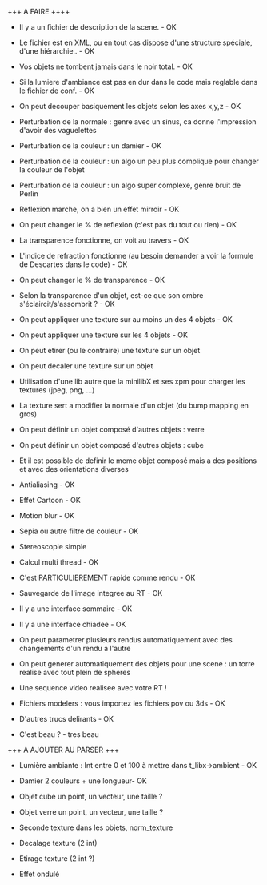 
+++ A FAIRE ++++

- Il y a un fichier de description de la scene. - OK

- Le fichier est en XML, ou en tout cas dispose d'une structure spéciale, d'une hiérarchie.. - OK

- Vos objets ne tombent jamais dans le noir total. - OK

- Si la lumiere d'ambiance est pas en dur dans le code mais reglable dans le fichier de conf. - OK

- On peut decouper basiquement les objets selon les axes x,y,z - OK

- Perturbation de la normale : genre avec un sinus, ca donne l'impression d'avoir des vaguelettes

- Perturbation de la couleur : un damier - OK
 
- Perturbation de la couleur : un algo un peu plus complique pour changer la couleur de l'objet
 
- Perturbation de la couleur : un algo super complexe, genre bruit de Perlin

- Reflexion marche, on a bien un effet mirroir - OK

- On peut changer le % de reflexion (c'est pas du tout ou rien) - OK

- La transparence fonctionne, on voit au travers - OK

- L'indice de refraction fonctionne (au besoin demander a voir la formule de Descartes dans le code) - OK

- On peut changer le % de transparence - OK

- Selon la transparence d'un objet, est-ce que son ombre s'éclaircit/s'assombrit ? - OK

- On peut appliquer une texture sur au moins un des 4 objets - OK

- On peut appliquer une texture sur les 4 objets - OK

- On peut etirer (ou le contraire) une texture sur un objet

- On peut decaler une texture sur un objet

- Utilisation d'une lib autre que la minilibX et ses xpm pour charger les textures (jpeg, png, ...)
 
- La texture sert a modifier la normale d'un objet (du bump mapping en gros)

- On peut définir un objet composé d'autres objets : verre

- On peut définir un objet composé d'autres objets : cube
 
- Et il est possible de definir le meme objet composé mais a des positions et avec des orientations diverses

- Antialiasing - OK

- Effet Cartoon - OK

- Motion blur - OK

- Sepia ou autre filtre de couleur - OK
 
- Stereoscopie simple

- Calcul multi thread - OK

- C'est PARTICULIEREMENT rapide comme rendu - OK

- Sauvegarde de l'image integree au RT - OK

- Il y a une interface sommaire - OK

- Il y a une interface chiadee - OK

- On peut parametrer plusieurs rendus automatiquement avec des changements d'un rendu a l'autre

- On peut generer automatiquement des objets pour une scene : un torre realise avec tout plein de spheres

- Une sequence video realisee avec votre RT !

- Fichiers modelers : vous importez les fichiers pov ou 3ds - OK

- D'autres trucs delirants - OK

- C'est beau ? - tres beau 




+++ A AJOUTER AU PARSER +++

- Lumière ambiante :
Int entre 0 et 100 à mettre dans t_libx->ambient - OK

- Damier
2 couleurs + une longueur- OK



- Objet cube
un point, un vecteur, une taille ?

- Objet verre
un point, un vecteur, une taille ?

- Seconde texture dans les objets, norm_texture 

- Decalage texture (2 int)

- Etirage texture (2 int ?)

- Effet ondulé

